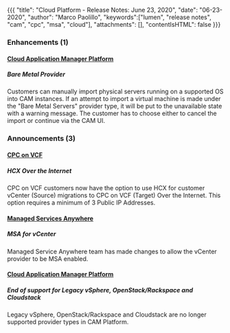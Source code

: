 {{{
"title": "Cloud Platform - Release Notes: June 23, 2020",
"date": "06-23-2020",
"author": "Marco Paolillo",
"keywords":["lumen", "release notes", "cam", "cpc", "msa", "cloud"],
"attachments": [],
"contentIsHTML": false
}}}

### Enhancements (1)

#### [Cloud Application Manager Platform](https://www.ctl.io/cloud-application-manager/)

##### Bare Metal Provider

Customers can manually import physical servers running on a supported OS into CAM instances. If an attempt to import a virtual machine is made under the "Bare Metal Servers" provider type, it will be put to the unavailable state with a warning message. The customer has to choose either to cancel the import or continue via the CAM UI.

### Announcements (3)

#### [CPC on VCF](https://www.ctl.io/centurylink-private-cloud-on-vmware-cloud-foundation/)

##### HCX Over the Internet

CPC on VCF customers now have the option to use HCX for customer vCenter (Source) migrations to CPC on VCF (Target) Over the Internet. This option requires a minimum of 3 Public IP Addresses.

#### [Managed Services Anywhere](https://www.ctl.io/managed-services-anywhere/)

##### MSA for vCenter

Managed Service Anywhere team has made changes to allow the vCenter provider to be MSA enabled.

#### [Cloud Application Manager Platform](https://www.ctl.io/cloud-application-manager/)

##### End of support for Legacy vSphere, OpenStack/Rackspace and Cloudstack

Legacy vSphere, OpenStack/Rackspace and Cloudstack are no longer supported provider types in CAM Platform.
